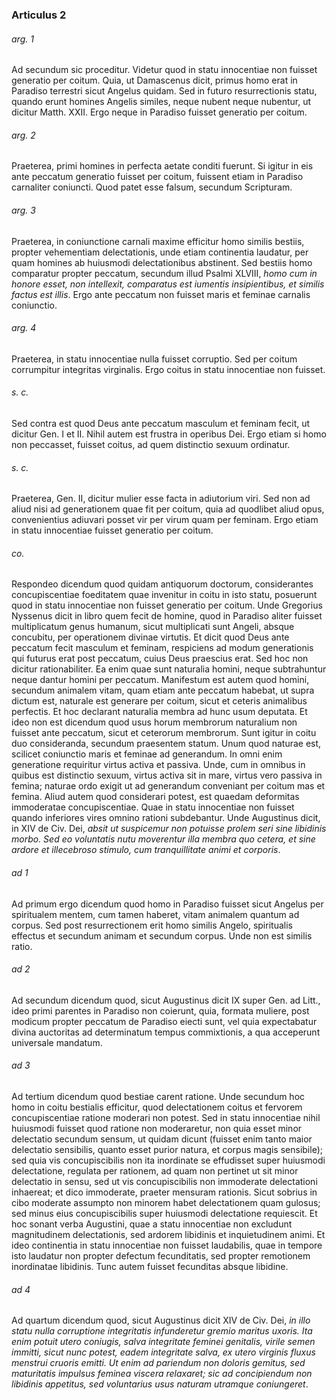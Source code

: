 ### Articulus 2

###### arg. 1
Ad secundum sic proceditur. Videtur quod in statu innocentiae non fuisset generatio per coitum. Quia, ut Damascenus dicit, primus homo erat in Paradiso terrestri sicut Angelus quidam. Sed in futuro resurrectionis statu, quando erunt homines Angelis similes, neque nubent neque nubentur, ut dicitur Matth. XXII. Ergo neque in Paradiso fuisset generatio per coitum.

###### arg. 2
Praeterea, primi homines in perfecta aetate conditi fuerunt. Si igitur in eis ante peccatum generatio fuisset per coitum, fuissent etiam in Paradiso carnaliter coniuncti. Quod patet esse falsum, secundum Scripturam.

###### arg. 3
Praeterea, in coniunctione carnali maxime efficitur homo similis bestiis, propter vehementiam delectationis, unde etiam continentia laudatur, per quam homines ab huiusmodi delectationibus abstinent. Sed bestiis homo comparatur propter peccatum, secundum illud Psalmi XLVIII, *homo cum in honore esset, non intellexit, comparatus est iumentis insipientibus, et similis factus est illis*. Ergo ante peccatum non fuisset maris et feminae carnalis coniunctio.

###### arg. 4
Praeterea, in statu innocentiae nulla fuisset corruptio. Sed per coitum corrumpitur integritas virginalis. Ergo coitus in statu innocentiae non fuisset.

###### s. c.
Sed contra est quod Deus ante peccatum masculum et feminam fecit, ut dicitur Gen. I et II. Nihil autem est frustra in operibus Dei. Ergo etiam si homo non peccasset, fuisset coitus, ad quem distinctio sexuum ordinatur.

###### s. c.
Praeterea, Gen. II, dicitur mulier esse facta in adiutorium viri. Sed non ad aliud nisi ad generationem quae fit per coitum, quia ad quodlibet aliud opus, convenientius adiuvari posset vir per virum quam per feminam. Ergo etiam in statu innocentiae fuisset generatio per coitum.

###### co.
Respondeo dicendum quod quidam antiquorum doctorum, considerantes concupiscentiae foeditatem quae invenitur in coitu in isto statu, posuerunt quod in statu innocentiae non fuisset generatio per coitum. Unde Gregorius Nyssenus dicit in libro quem fecit de homine, quod in Paradiso aliter fuisset multiplicatum genus humanum, sicut multiplicati sunt Angeli, absque concubitu, per operationem divinae virtutis. Et dicit quod Deus ante peccatum fecit masculum et feminam, respiciens ad modum generationis qui futurus erat post peccatum, cuius Deus praescius erat. Sed hoc non dicitur rationabiliter. Ea enim quae sunt naturalia homini, neque subtrahuntur neque dantur homini per peccatum. Manifestum est autem quod homini, secundum animalem vitam, quam etiam ante peccatum habebat, ut supra dictum est, naturale est generare per coitum, sicut et ceteris animalibus perfectis. Et hoc declarant naturalia membra ad hunc usum deputata. Et ideo non est dicendum quod usus horum membrorum naturalium non fuisset ante peccatum, sicut et ceterorum membrorum. Sunt igitur in coitu duo consideranda, secundum praesentem statum. Unum quod naturae est, scilicet coniunctio maris et feminae ad generandum. In omni enim generatione requiritur virtus activa et passiva. Unde, cum in omnibus in quibus est distinctio sexuum, virtus activa sit in mare, virtus vero passiva in femina; naturae ordo exigit ut ad generandum conveniant per coitum mas et femina. Aliud autem quod considerari potest, est quaedam deformitas immoderatae concupiscentiae. Quae in statu innocentiae non fuisset quando inferiores vires omnino rationi subdebantur. Unde Augustinus dicit, in XIV de Civ. Dei, *absit ut suspicemur non potuisse prolem seri sine libidinis morbo. Sed eo voluntatis nutu moverentur illa membra quo cetera, et sine ardore et illecebroso stimulo, cum tranquillitate animi et corporis*.

###### ad 1
Ad primum ergo dicendum quod homo in Paradiso fuisset sicut Angelus per spiritualem mentem, cum tamen haberet, vitam animalem quantum ad corpus. Sed post resurrectionem erit homo similis Angelo, spiritualis effectus et secundum animam et secundum corpus. Unde non est similis ratio.

###### ad 2
Ad secundum dicendum quod, sicut Augustinus dicit IX super Gen. ad Litt., ideo primi parentes in Paradiso non coierunt, quia, formata muliere, post modicum propter peccatum de Paradiso eiecti sunt, vel quia expectabatur divina auctoritas ad determinatum tempus commixtionis, a qua acceperunt universale mandatum.

###### ad 3
Ad tertium dicendum quod bestiae carent ratione. Unde secundum hoc homo in coitu bestialis efficitur, quod delectationem coitus et fervorem concupiscentiae ratione moderari non potest. Sed in statu innocentiae nihil huiusmodi fuisset quod ratione non moderaretur, non quia esset minor delectatio secundum sensum, ut quidam dicunt (fuisset enim tanto maior delectatio sensibilis, quanto esset purior natura, et corpus magis sensibile); sed quia vis concupiscibilis non ita inordinate se effudisset super huiusmodi delectatione, regulata per rationem, ad quam non pertinet ut sit minor delectatio in sensu, sed ut vis concupiscibilis non immoderate delectationi inhaereat; et dico immoderate, praeter mensuram rationis. Sicut sobrius in cibo moderate assumpto non minorem habet delectationem quam gulosus; sed minus eius concupiscibilis super huiusmodi delectatione requiescit. Et hoc sonant verba Augustini, quae a statu innocentiae non excludunt magnitudinem delectationis, sed ardorem libidinis et inquietudinem animi. Et ideo continentia in statu innocentiae non fuisset laudabilis, quae in tempore isto laudatur non propter defectum fecunditatis, sed propter remotionem inordinatae libidinis. Tunc autem fuisset fecunditas absque libidine.

###### ad 4
Ad quartum dicendum quod, sicut Augustinus dicit XIV de Civ. Dei, *in illo statu nulla corruptione integritatis infunderetur gremio maritus uxoris. Ita enim potuit utero coniugis, salva integritate feminei genitalis, virile semen immitti, sicut nunc potest, eadem integritate salva, ex utero virginis fluxus menstrui cruoris emitti. Ut enim ad pariendum non doloris gemitus, sed maturitatis impulsus feminea viscera relaxaret; sic ad concipiendum non libidinis appetitus, sed voluntarius usus naturam utramque coniungeret*.

